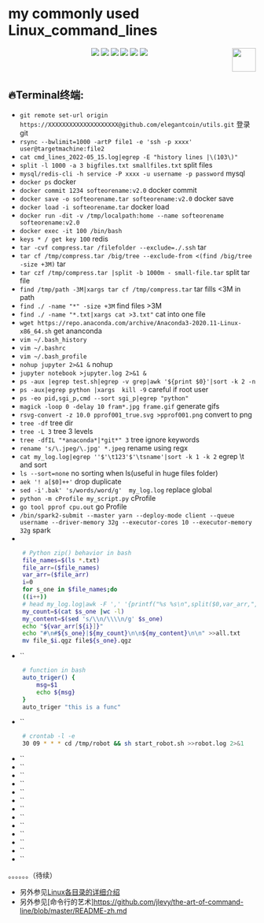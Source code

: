 # my commonly used Linux_command_lines

<p align="center">
    <a href="https://github.com/elegantcoin/utils"><img src="https://img.shields.io/badge/status-updating-brightgreen.svg"></a>
    <a href="https://github.com/python/cpython"><img src="https://img.shields.io/badge/Python-3.7-FF1493.svg"></a>
    <a href="https://github.com/elegantcoin/utils"><img src="https://img.shields.io/badge/platform-Windows%7CLinux%7CmacOS-660066.svg"></a>
    <a href="https://opensource.org/licenses/mit-license.php"><img src="https://badges.frapsoft.com/os/mit/mit.svg"></a>
    <a href="https://github.com/elegantcoin/utils/stargazers"><img src="https://img.shields.io/github/stars/elegantcoin/utils.svg?logo=github"></a>
    <a href="https://github.com/elegantcoin/utils/network/members"><img src="https://img.shields.io/github/forks/elegantcoin/utils.svg?color=blue&logo=github"></a>
    <a href="https://www.python.org/"><img src="https://upload.wikimedia.org/wikipedia/commons/c/c3/Python-logo-notext.svg" align="right" height="48" width="48" ></a>
</p>
<br />

## :fire:Terminal终端:
-   `git remote set-url origin https://XXXXXXXXXXXXXXXXXXXX@github.com/elegantcoin/utils.git` 登录git
-   `rsync --bwlimit=1000 -artP file1 -e 'ssh -p xxxx' user@targetmachine:file2`
-   `cat cmd_lines_2022-05_15.log|egrep -E "history lines |\(103\)"`
-   `split -l 1000 -a 3 bigfiles.txt smallfiles.txt` split files
-   `mysql/redis-cli -h service -P xxxx -u username -p password` mysql
-   `docker ps` docker
-   `docker commit 1234 softeorename:v2.0` docker commit
-   `docker save -o softeorename.tar softeorename:v2.0` docker save
-   `docker load -i softeorename.tar` docker load
-   `docker run -dit -v /tmp/localpath:home --name softeorename softeorename:v2.0`
-   `docker exec -it 100 /bin/bash`
-   `keys * / get key 100` redis
-   `tar -cvf compress.tar /filefolder --exclude=./.ssh` tar
-   `tar cf /tmp/compress.tar /big/tree --exclude-from <(find /big/tree -size +3M)` tar
-   `tar czf /tmp/compress.tar |split -b 1000m - small-file.tar` split tar file
-   `find /tmp/path -3M|xargs tar cf /tmp/compress.tar` tar fills <3M in path
-   `find ./ -name "*" -size +3M` find files >3M
-   `find ./ -name "*.txt|xargs cat >3.txt"` cat into one file
-   `wget https://repo.anaconda.com/archive/Anaconda3-2020.11-Linux-x86_64.sh` get ananconda
-   `vim ~/.bash_history`
-   `vim ~/.bashrc`
-   `vim ~/.bash_profile`
-   `nohup jupyter 2>&1 &` nohup
-   `jupyter notebook >jupyter.log 2>&1 &`
-   `ps -aux |egrep test.sh|egrep -v grep|awk '${print $0}'|sort -k 2 -n`
-   `ps -aux|egrep python |xargs  kill -9` careful if root user
-   `ps -eo pid,sgi_p,cmd --sort sgi_p|egrep "python"`
-   `magick -loop 0 -delay 10 fram*.jpg frame.gif` generate gifs
-   `rsvg-convert -z 10.0 pprof001_true.svg >pprof001.png` convert to png
-   `tree -df` tree dir
-   `tree -L 3` tree 3 levels
-   `tree -dfIL "*anaconda*|*git*" 3` tree ignore keywords
-   `rename 's/\.jpeg/\.jpg' *.jpeg` rename using regx
-   `cat my_log.log|egrep ''$'\t123'$'\tsname'|sort -k 1 -k 2` egrep \t and sort
-   `ls --sort=none` no sorting when ls(useful in huge files folder)
-   `aek '! a[$0]++'` drop duplicate
-   `sed -i'.bak' 's/words/word/g'  my_log.log` replace global
-   `python -m cProfile my_script.py` cProfile
-   `go tool pprof cpu.out` go Profile
-   `/bin/spark2-submit --master yarn --deploy-mode client --queue username --driver-memory 32g --executor-cores 10 --executor-memory 32g` spark
-   

```bash
    # Python zip() behavior in bash
    file_names=$(ls *.txt)
    file_arr=($file_names)
    var_arr=($file_arr)
    i=0
    for s_one in $file_names;do
    ((i++))
    # head my_log.log|awk -F ',' '{printf("%s %s\n",split($0,var_arr,","),var_arr[1])}
    my_count=$(cat $s_one |wc -l)
    my_content=$(sed 's/\\n/\\\\n/g' $s_one)
    echo "${var_arr[${i}]}"
    echo "#\n#${s_one}|${my_count}\n\n${my_content}\n\n" >>all.txt
    mv file_$i.qgz file${s_one}.qgz
```
-   ``
```bash
    # function in bash
    auto_triger() {
        msg=$1
        echo ${msg}
    }
    auto_triger "this is a func"
```
-   ``
```bash
    # crontab -l -e
    30 09 * * * cd /tmp/robot && sh start_robot.sh >>robot.log 2>&1
```
-   ``
-   ``
-   ``
-   ``
-   ``
-   ``
-   ``
-   ``
-   ``
-   ``
-   ``
-   ``
-   ``




。。。。。。（待续）

  
  
  - 另外参见[Linux各目录的详细介绍](https://www.cnblogs.com/dengyungao/p/8426878.html)
  - 另外参见[命令行的艺术]https://github.com/jlevy/the-art-of-command-line/blob/master/README-zh.md



